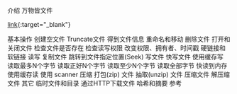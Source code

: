 介绍
万物皆文件

[link](www.baidu.com){:target="_blank"}

基本操作
创建空文件
Truncate文件
得到文件信息
重命名和移动
删除文件
打开和关闭文件
检查文件是否存在
检查读写权限
改变权限、拥有者、时间戳
硬链接和软链接
读写
复制文件
跳转到文件指定位置(Seek)
写文件
快写文件
使用缓存写
读取最多N个字节
读取正好N个字节
读取至少N个字节
读取全部字节
快读到内存
使用缓存读
使用 scanner
压缩
打包(zip) 文件
抽取(unzip) 文件
压缩文件
解压缩文件
其它
临时文件和目录
通过HTTP下载文件
哈希和摘要
参考